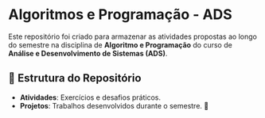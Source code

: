# Algoritmos e Programação - ADS

Este repositório foi criado para armazenar as atividades propostas ao longo do semestre na disciplina de **Algoritmo e Programação** do curso de **Análise e Desenvolvimento de Sistemas (ADS)**.

## 📂 Estrutura do Repositório

- **Atividades**: Exercícios e desafios práticos.
- **Projetos**: Trabalhos desenvolvidos durante o semestre.
🚀 
